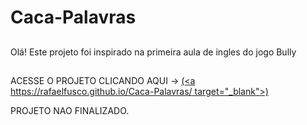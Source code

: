 # Caca-Palavras
##
Olá! Este projeto foi inspirado na primeira aula de ingles do jogo Bully
##
ACESSE O PROJETO CLICANDO AQUI -> [(<a https://rafaelfusco.github.io/Caca-Palavras/ target="_blank">)](https://rafaelfusco.github.io/Caca-Palavras/)

PROJETO NAO FINALIZADO.
